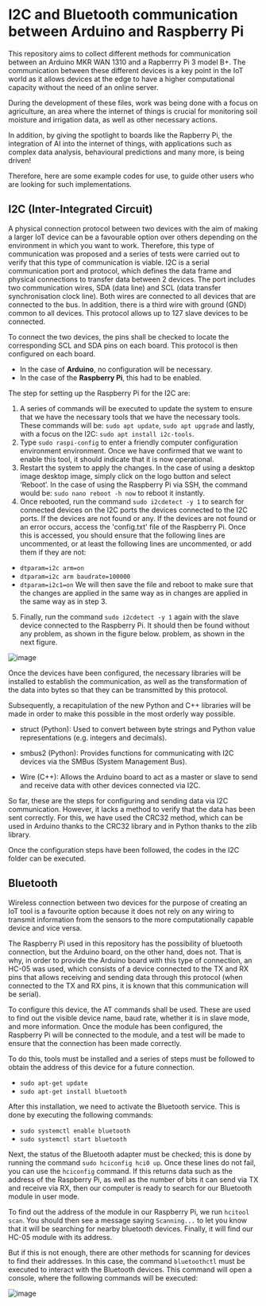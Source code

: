 # I2C and Bluetooth communication between Arduino and Raspberry Pi

This repository aims to collect different methods for communication between an Arduino MKR WAN 1310 and a Rapberrry Pi 3 model B+. The communication between these different devices is a key point in the IoT world as it allows devices at the edge to have a higher computational capacity without the need of an online server. 

During the development of these files, work was being done with a focus on agriculture, an area where the internet of things is crucial for monitoring soil moisture and irrigation data, as well as other necessary actions. 

In addition, by giving the spotlight to boards like the Rapberry Pi, the integration of AI into the internet of things, with applications such as complex data analysis, behavioural predictions and many more, is being driven!

Therefore, here are some example codes for use, to guide other users who are looking for such implementations.

## I2C (Inter-Integrated Circuit)
A physical connection protocol between two devices with the aim of making a larger IoT device can be a favourable option over others depending on the environment in which you want to work. Therefore, this type of communication was proposed and a series of tests were carried out to verify that this type of communication is viable. I2C is a serial communication port and protocol, which defines the data frame and physical connections to transfer data between 2 devices. The port includes two communication wires, SDA (data line) and SCL (data transfer synchronisation clock line). Both wires are connected to all devices that are connected to the bus. In addition, there is a third wire with ground (GND) common to all devices. This protocol allows up to 127 slave devices to be connected.

To connect the two devices, the pins shall be checked to locate the corresponding SCL and SDA pins on each board. This protocol is then configured on each board.
- In the case of **Arduino**, no configuration will be necessary.
- In the case of the **Raspberry Pi**, this had to be enabled.

The step for setting up the Raspberry Pi for the I2C are:
1. A series of commands will be executed to update the system to ensure that we have the necessary tools that we have the necessary tools. These commands will be: ```sudo apt update```, ```sudo apt upgrade``` and lastly, with a focus on the I2C: ```sudo apt install i2c-tools```.
2. Type ```sudo raspi-config``` to enter a friendly computer configuration environment environment. Once we have confirmed that we want to enable this tool, it should indicate that it is now operational.
3. Restart the system to apply the changes. In the case of using a desktop image desktop image, simply click on the logo button and select ‘Reboot’. In the case of using the Raspberry Pi via SSH, the command would be: ```sudo nano reboot -h now``` to reboot it instantly.
4. Once rebooted, run the command ```sudo i2cdetect -y 1``` to search for connected devices on the I2C ports the devices connected to the I2C ports. If the devices are not found or any. If the devices are not found or an error occurs, access the 'config.txt' file of the Raspberry Pi. Once this is accessed, you should ensure that the following lines are uncommented, or at least the following lines are uncommented, or add them if they are not:
  - ```dtparam=i2c arm=on```
  - ```dtparam=i2c arm baudrate=100000```
  - ```dtparam=i2c1=on```
We will then save the file and reboot to make sure that the changes are applied in the same way as in
changes are applied in the same way as in step 3.
5. Finally, run the command ```sudo i2cdetect -y 1``` again with the slave device connected to the Raspberry Pi. It should then be found without any problem, as shown in the figure below.
problem, as shown in the next figure.

![image](https://github.com/user-attachments/assets/b5ab9874-c346-485e-bd1c-104fdb2218de)

Once the devices have been configured, the necessary libraries will be installed to establish the communication, as well as the transformation of the data into bytes so that they can be transmitted by this protocol.

Subsequently, a recapitulation of the new Python and C++ libraries will be made in order to make this possible in the most orderly way possible.

- struct (Python): Used to convert between byte strings and Python value representations (e.g. integers and decimals).

- smbus2 (Python): Provides functions for communicating with I2C devices via the SMBus (System Management Bus).

- Wire (C++): Allows the Arduino board to act as a master or slave to send and receive data with other devices connected via I2C.

So far, these are the steps for configuring and sending data via I2C communication. However, it lacks a method to verify that the data has been sent correctly. For this, we have used the CRC32 method, which can be used in Arduino thanks to the CRC32 library and in Python thanks to the zlib library.

Once the configuration steps have been followed, the codes in the I2C folder can be executed.

## Bluetooth
Wireless connection between two devices for the purpose of creating an IoT tool is a favourite option because it does not rely on any wiring to transmit information from the sensors to the more computationally capable device and vice versa.

The Raspberry Pi used in this repository has the possibility of bluetooth connection, but the Arduino board, on the other hand, does not.  That is why, in order to provide the Arduino board with this type of connection, an HC-05 was used, which consists of a device connected to the TX and RX pins that allows receiving and sending data through this protocol (when connected to the TX and RX pins, it is known that this communication will be serial).

To configure this device, the AT commands shall be used. These are used to find out the visible device name, baud rate, whether it is in slave mode, and more information.
Once the module has been configured, the Raspberry Pi will be connected to the module, and a test will be made to ensure that the connection has been made correctly.

To do this, tools must be installed and a series of steps must be followed to obtain the address of this device for a future connection.
- ```sudo apt-get update```
- ```sudo apt-get install bluetooth ```

After this installation, we need to activate the Bluetooth service. This is done by executing the following commands:

- ```sudo systemctl enable bluetooth```
- ```sudo systemctl start bluetooth```

Next, the status of the Bluetooth adapter must be checked; this is done by running the command ```sudo hciconfig hci0 up```. Once these lines do not fail, you can use the ```hciconfig``` command. If this returns data such as the address of the Raspberry Pi, as well as the number of bits it can send via TX and receive via RX, then our computer is ready to search for our Bluetooth module in user mode. 

To find out the address of the module in our Raspberry Pi, we run ```hcitool scan```. You should then see a message saying ```Scanning...``` to let you know that it will be searching for nearby bluetooth devices. Finally, it will find our HC-05 module with its address. 

But if this is not enough, there are other methods for scanning for devices to find their addresses. In this case, the command ```bluetoothctl``` must be executed to interact with the Bluetooth devices. This command will open a console, where the following commands will be executed:

![image](https://github.com/user-attachments/assets/7da6a3b7-7b03-4652-969a-c5e2d86709d7)


